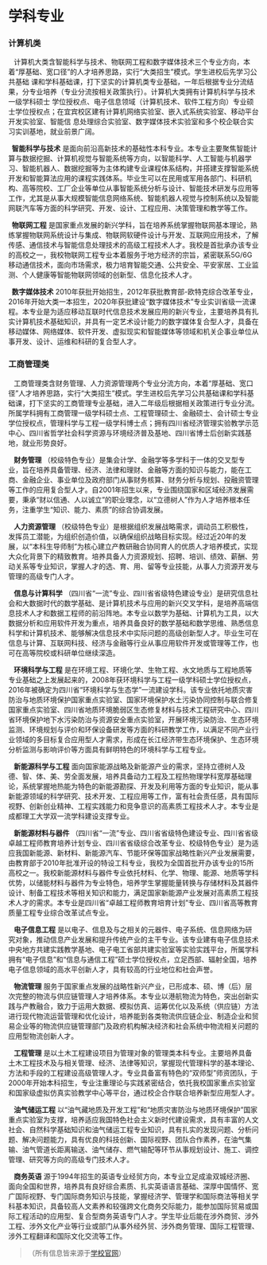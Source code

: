 # 学科专业

### **计算机类**

&ensp; 计算机大类含智能科学与技术、物联网工程和数字媒体技术三个专业方向，本着“厚基础、宽口径”的人才培养思路，实行“大类招生”模式。学生进校后先学习公共基础
课和学科基础课，打下坚实的计算机类专业基础，一年后根据专业分流结果，分专业培养（专业分流按相关政策执行）。计算机大类拥有计算机科学与技术一级学科硕士
学位授权点、电子信息领域（计算机技术、软件工程方向）专业硕士学位授权点；在宜宾校区建有计算机网络实验室、嵌入式系统实验室、移动平台开发实验室、智能信
息处理综合实验室、数字媒体技术实验室和多个校企联合实习实训基地，就业前景广阔。

&ensp;**智能科学与技术**
是面向前沿高新技术的基础性本科专业。本专业主要聚焦智能计算与数据挖掘、计算机视觉与智能系统等方向，以智能科学、人工智能与机器学习、智能机器人、数据挖掘等为主体构建专业课程体系结构，并搭建支撑智能系统开发和智能算法应用的课程实践体系。毕业生可以在民用或军用各部门、科研机构、高等院校、工厂企业等单位从事智能系统分析与设计、智能技术研发与应用等工作，尤其是从事大规模智能信息网络系统、智能机器人视觉与控制系统以及智能网联汽车等方面的科学研究、开发、设计、工程应用、决策管理和教学等工作。

&ensp;**物联网工程**
是国家重点发展的新兴学科，旨在培养系统掌握物联网基本理论，熟练掌握物联网系统设计与集成、物联网软硬件设计与开发、互联网应用技术，了解传感、通信技术与智能信息处理技术的高级工程技术人才。我校是首批承办该专业的高校之一，我校物联网工程专业本着服务于地方经济的宗旨，紧密联系5G/6G移动通信技术，面向市场需求，极力培育智能交通、公共安全、平安家居、工业监测、个人健康等智能物联网领域的创新型、信息化技术人才。

&ensp;**数字媒体技术**
2010年获批开始招生，2012年获批教育部-欧特克综合改革专业，2016年开始大类一本招生，2020年获批建设“数字媒体技术”专业实训省级一流课程。本专业是为适应移动互联时代信息技术发展应用的新兴专业，主要培养具有扎实计算机技术基础知识，并具有一定艺术设计能力的数字媒体复合型人才，具备在移动媒体、网络媒体、软件开发、虚拟现实和智能媒体等领域和机关企事业单位从事开发、设计、运维和科研的复合型人才。

### **工商管理类**

&ensp;
工商管理类含财务管理、人力资源管理两个专业分流方向，本着“厚基础、宽口径”人才培养思路，实行“大类招生”模式。学生进校后先学习公共基础课和学科基础课，打下坚实的工商管理专业基础，进入二年级后根据相关政策进行专业分流。所属学科拥有工商管理一级学科硕士点、工程管理硕士、金融硕士、会计硕士专业学位授权点，管理科学与工程一级学科博士点；拥有四川省经济管理实验教学示范中心、四川省哲学社会科学资源与环境经济普及基地、四川省博士后创新实践基地，就业形势良好。

&ensp; **财务管理**
（校级特色专业）是集会计学、金融学等多学科于一体的交叉型专业，旨在培养具备管理、经济、法律和理财、金融等方面的知识与能力，能在工商、金融企业、事业单位及政府部门从事财务核算、财务分析与规划、投融资管理等工作的应用复合型人才。自2001年招生以来，专业围绕国家和区域经济发展需要，秉承“财以信通、人以诚立”的职业理念，以“立德树人”作为人才培养根本任务，注重学生“知识、能力、素质”的综合协调发展。

&ensp; **人力资源管理**
（校级特色专业）是根据组织发展战略需求，调动员工积极性，发挥员工潜能，为组织创造价值，以确保组织战略目标实现。经过近20年的发展，以“本科生导师制”为核心建立产教研融合协同育人的优质人才培养模式，实现大众化背景下的精致教育。培养具备人力资源规划、招聘、培训、绩效、薪酬、劳动关系等专业知识，掌握人才的选、育、用、留等专业技能，从事人力资源开发与管理的高级专门人才。

&ensp; **信息与计算科学**
（四川省“一流”专业、四川省省级特色建设专业）是研究信息社会和大数据时代的数学基础、是计算机技术与应用的新兴交叉学科，是培养高端信息技术人才和数据工程师的前沿阵地。本专业以数学为基础、计算机为工具，以大数据分析和应用软件开发为重点，培养具备良好的数学基础和数学思维、熟悉信息科学和计算机技术、能够解决信息技术中实际问题的高级创新型人才。毕业生可在信息与计算、互联网科技、经济与金融等行业从事应用软件开发或管理等工作，也可在高等院校或科研单位继续深造。

&ensp; **环境科学与工程**
是在环境工程、环境化学、生物工程、水文地质与工程地质等专业基础之上发展起来的，2008年获环境科学与工程一级学科硕士学位授权点，2016年被确定为四川省“环境科学与生态学”一流建设学科。该专业依托地质灾害防治与地质环境保护国家重点实验室、国家环境保护水土污染协同控制与联合修复国家重点实验室、四川省地质环境脆弱区生态修复材料与技术工程研究中心、四川省环境保护地下水污染防治与资源安全重点实验室，开展环境污染防治、生态环境监测、环境规划与评价和环保设备研发等方面的科研教学工作，以满足不同产业行业领域的多目标复合应用型人才需求，形成在长江经济带生态环境保护、生态环境分析监测与影响评价等方面具有鲜明特色的环境科学与工程专业。

&ensp; **新能源科学与工程**
面向国家能源战略及新能源产业的需求，坚持立德树人及德、智、体、美、劳全面发展，培养具备动力工程及工程热物理学科宽厚基础理论，系统掌握地热能为特色的新能源勘探、开发及利用等方面的专业知识，能从事新能源领域的科学研究、技术开发、工程应用等工作，富有社会责任感，具有国际视野、创新创业精神、工程实践能力和竞争意识的高素质工程技术人才。本专业是成都理工大学双一流学科建设支撑专业。

&ensp; **新能源材料与器件**
（四川省“一流”专业、四川省省级特色建设专业、四川省省级卓越工程师教育培养计划专业、四川省省级综合改革专业、校级特色专业）是为适应我国新能源、新材料、新能源汽车、节能环保等国家战略性新兴产业发展需要，由教育部于2010年批准开设的特设工科专业，我校为全国首批开办该专业的15所高校之一。我校新能源材料与器件专业依托材料、化学、物理、能源、地质等学科优势，以储能材料与器件为专业特色，培养学生掌握能量转换与存储材料及其器件设计、制备工程技术等相关知识和能力，满足国家新能源产业发展对高素质工程技术人才的需求。本专业是四川省“卓越工程师教育培育计划”专业、四川省高等教育质量工程专业综合改革试点专业。

&ensp; **电子信息工程**
是以电子、信息及与之相关的元器件、电子系统、信息网络为研究对象，推动信息产业发展和提升传统产业的主干专业。该专业建有电子信息技术中央地方共建实践教学基地、电子电工省部共建实验室等实验实践平台，所属学科拥有“电子信息”和“信息与通信工程”硕士学位授权点，立足西部、辐射全国，培养电子信息领域的高水平创新人才，具有较高的行业地位和社会声誉。

&ensp; **物流管理**
服务于国家重点发展的战略性新兴产业，已形成本、硕、博（后）层次完整的物流与供应链管理人才培养体系。本专业以港航物流为特色，突出创新实践与产教融合，致力于运用大数据、模拟仿真、运筹优化以及系统（供应链）方法进行现代物流运营管理和优化设计，培养能到各类物流供应链企业、制造企业和贸易企业等的物流供应链管理部门及政府机构解决经济和社会系统中物流相关问题的应用型物流创新人才。

&ensp; **工程管理**
是以土木工程建设项目为管理对象的管理类本科专业。主要培养具备土木工程技术及与相关管理、经济、法律等知识，掌握现代管理科学的基本理论、方法和手段的工程建设高级管理人才。专业具备富有特色的“双师型”师资团队，于2000年开始本科招生，专业注重理论与实践紧密结合，依托我校国家重点实验室和国家级虚拟仿真实验教学中心等平台，通过校企合作联合培养新型应用型人才。

&ensp; **油气储运工程**
以“油气藏地质及开发工程”和“地质灾害防治与地质环境保护”国家重点实验室为支撑，培养适应我国特色社会主义新时代建设需求，具有丰富的人文社会、自然科学基础知识和油气储运工程专业知识，具有扎实的发现问题、分析问题、解决问题能力，具有优良的科技创新、国际视野、团队合作素养，在油气集输、油气管道长距离输送、油气储存、燃气输配等环节从事规划设计、施工、调控管理、研究等方向的高级专门技术人才。

&ensp; **商务英语**
源于1994年招生的英语专业经贸方向，本专业立足成渝双城经济圈、面向全国和世界，培养具有良好综合素质、扎实英语语言基础、深厚中国情怀、宽广国际视野、专门国际商务知识与技能，掌握经济学、管理学和国际商法等相关学科基本知识，具备较高人文素养和较强跨文化商务交际能力，能参加国际贸易或国际工程活动的应用型、复合型商务英语专门人才。学生毕业后能在涉外商贸、涉外工程、涉外文化产业等行业或部门从事外经外贸、涉外商务管理、国际工程管理、涉外工程翻译和国际文化交流等工作。

>（所有信息皆来源于<a href="http://www.yb.cdut.edu.cn/index.htm" target="_blank">学校官网</a>）
